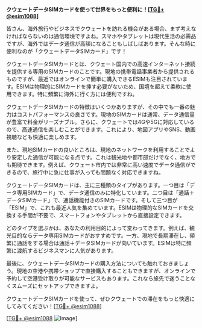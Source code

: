**クウェートデータSIMカードを使って世界をもっと便利に！[[TG💪+ @esim1088](https://t.me/s/esim1088)]**

皆さん、海外旅行やビジネスでクウェートを訪れる機会がある場合、まず考えなければならないのは通信環境ですよね。スマホやタブレットは現代生活の必需品ですが、海外ではデータ通信が高額になることもしばしばあります。そんな時に便利なのが「クウェートデータSIMカード」です！

クウェートデータSIMカードとは、クウェート国内での高速インターネット接続を提供する専用のSIMカードのことです。現地の携帯電話事業者から提供されるものですが、最近ではオンラインで簡単に購入できるESIMも注目されています。ESIMは物理的にSIMカードを挿す必要がないため、国境を超えて柔軟に使用できます。特に頻繁に海外に行く方には便利ですね。

クウェートデータSIMカードの特徴はいくつかありますが、その中でも一番の魅力はコストパフォーマンスの良さです。現地のSIMカードは通常、データ通信量が豊富で料金がリーズナブル。さらに、クウェートでは4Gや5Gに対応しているので、高速通信を楽しむことができます。これにより、地図アプリやSNS、動画視聴なども快適に楽しめます。

また、現地SIMカードの良いところは、現地のネットワークを利用することでより安定した通信が可能になる点です。これは観光地や都市部だけでなく、地方でも期待できます。例えば、クウェート市内では非常に高い速度でデータ通信ができるので、旅行中に急に仕事が入っても問題なく対応できますね。

クウェートデータSIMカードは、主に三種類のタイプがあります。一つ目は「データ専用SIMカード」で、データ通信のみに特化しています。二つ目は「通話＋データSIMカード」で、通話機能付きのSIMカードです。そして三つ目が「ESIM」で、これも最近人気を集めています。ESIMは物理的なSIMカードを交換する手間が不要で、スマートフォンやタブレットから直接設定できます。

どのタイプを選ぶかは、あなたの利用目的によって変わってきます。例えば、観光目的ならデータ専用SIMカードがおすすめです。一方、現地で長期滞在し、頻繁に通話をする場合は通話＋データSIMカードが向いています。ESIMは特に頻繁に渡航するビジネスマンに人気があります。

最後に、クウェートデータSIMカードの購入方法についても触れておきましょう。現地の空港や携帯ショップで直接購入することもできますが、オンラインで予約して空港受け取りが可能なサービスもあります。これなら旅先で迷うことなくスムーズにセットアップできますよ。

クウェートデータSIMカードを使って、ぜひクウェートでの滞在をもっと快適にしてみてください！[[TG💪+ @esim1088](https://t.me/s/esim1088)]

[[TG💪+ @esim1088](https://t.me/s/esim1088) ![Image](https://i.postimg.cc/Y0z9fWf4/image.png)]